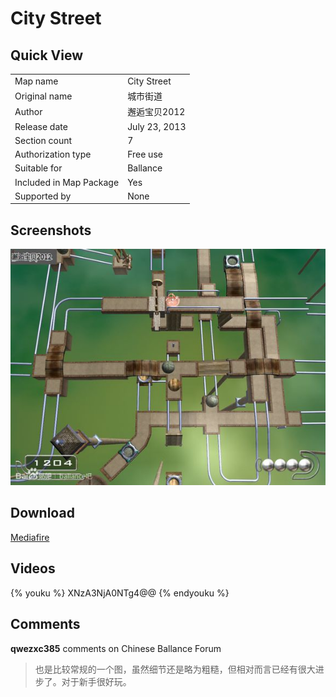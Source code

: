 # City Street

## Quick View

|||
|:---|:---|
|Map name|City Street|
|Original name|城市街道|
|Author|邂逅宝贝2012|
|Release date|July 23, 2013|
|Section count|7|
|Authorization type|Free use|
|Suitable for|Ballance|
|Included in Map Package|Yes|
|Supported by|None|

## Screenshots

![img](../../../assets/customMapIndex/cityStreet.jpg)


## Download

[Mediafire](https://www.mediafire.com/download/avehs332k4u1qoq)


## Videos

{% youku %} XNzA3NjA0NTg4@@ {% endyouku %}


## Comments

**qwezxc385** comments on Chinese Ballance Forum

> 也是比较常规的一个图，虽然细节还是略为粗糙，但相对而言已经有很大进步了。对于新手很好玩。

